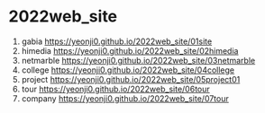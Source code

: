 # 2022web_site
1. gabia https://yeonji0.github.io/2022web_site/01site
2. himedia https://yeonji0.github.io/2022web_site/02himedia
3. netmarble https://yeonji0.github.io/2022web_site/03netmarble
4. college https://yeonji0.github.io/2022web_site/04college
5. project https://yeonji0.github.io/2022web_site/05project01
6. tour https://yeonji0.github.io/2022web_site/06tour
7. company https://yeonji0.github.io/2022web_site/07tour